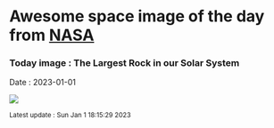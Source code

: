 
# Awesome space image of the day from [NASA](https://api.nasa.gov/)

### Today image : The Largest Rock in our Solar System
Date : 2023-01-01

![](https://apod.nasa.gov/apod/image/2301/PaleBlueDotOrig_Voyager1_960.jpg)

<small>Latest update : Sun Jan  1 18:15:29 2023</small>
        